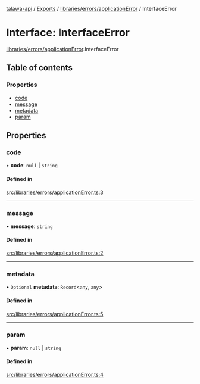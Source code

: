 [talawa-api](../README.md) / [Exports](../modules.md) / [libraries/errors/applicationError](../modules/libraries_errors_applicationError.md) / InterfaceError

# Interface: InterfaceError

[libraries/errors/applicationError](../modules/libraries_errors_applicationError.md).InterfaceError

## Table of contents

### Properties

- [code](libraries_errors_applicationError.InterfaceError.md#code)
- [message](libraries_errors_applicationError.InterfaceError.md#message)
- [metadata](libraries_errors_applicationError.InterfaceError.md#metadata)
- [param](libraries_errors_applicationError.InterfaceError.md#param)

## Properties

### code

• **code**: ``null`` \| `string`

#### Defined in

[src/libraries/errors/applicationError.ts:3](https://github.com/Nitya-Pasrija/talawa-api/blob/faae1c9/src/libraries/errors/applicationError.ts#L3)

___

### message

• **message**: `string`

#### Defined in

[src/libraries/errors/applicationError.ts:2](https://github.com/Nitya-Pasrija/talawa-api/blob/faae1c9/src/libraries/errors/applicationError.ts#L2)

___

### metadata

• `Optional` **metadata**: `Record`<`any`, `any`\>

#### Defined in

[src/libraries/errors/applicationError.ts:5](https://github.com/Nitya-Pasrija/talawa-api/blob/faae1c9/src/libraries/errors/applicationError.ts#L5)

___

### param

• **param**: ``null`` \| `string`

#### Defined in

[src/libraries/errors/applicationError.ts:4](https://github.com/Nitya-Pasrija/talawa-api/blob/faae1c9/src/libraries/errors/applicationError.ts#L4)
